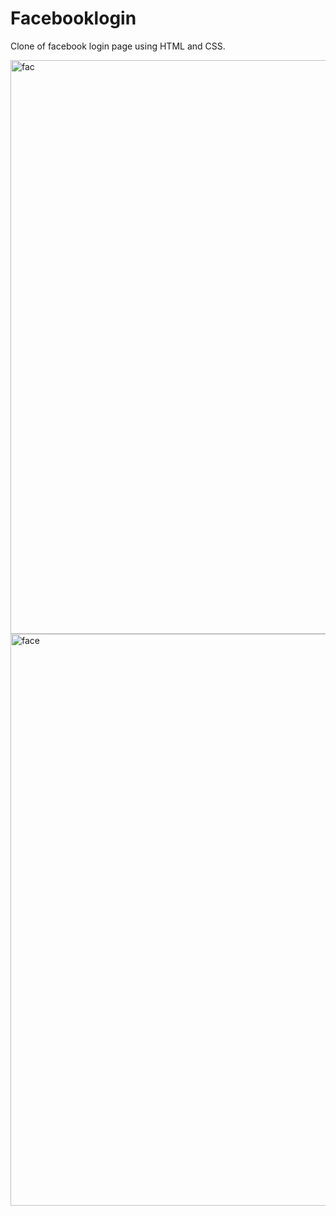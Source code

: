 # Facebooklogin
Clone of facebook login page using HTML and CSS.

<img width="918" alt="fac" src="https://github.com/Varshini160/facebooklogin/assets/112698299/3514e81a-da8f-4c38-9a63-7e1855574586">

<img width="915" alt="face" src="https://github.com/Varshini160/facebooklogin/assets/112698299/09e7a981-e2fc-4823-b31a-e94424ec203b">
